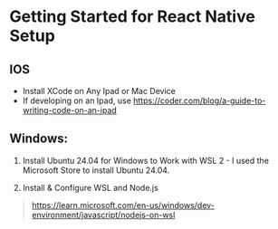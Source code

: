 # Getting Started for React Native Setup

## IOS
- Install XCode on Any Ipad or Mac Device
 - If developing on an Ipad, use https://coder.com/blog/a-guide-to-writing-code-on-an-ipad

## Windows:
1. Install Ubuntu 24.04 for Windows to Work with WSL 2 - I used the Microsoft Store to install Ubuntu 24.04.

2. Install & Configure WSL and Node.js
> https://learn.microsoft.com/en-us/windows/dev-environment/javascript/nodejs-on-wsl 


